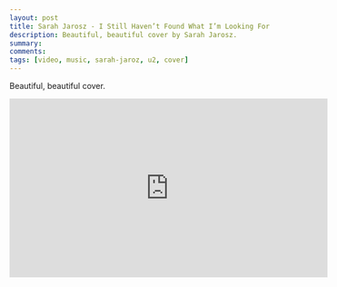 ```yaml
---
layout: post
title: Sarah Jarosz - I Still Haven’t Found What I’m Looking For
description: Beautiful, beautiful cover by Sarah Jarosz.
summary: 
comments: 
tags: [video, music, sarah-jaroz, u2, cover]
---
```


Beautiful, beautiful cover.

<div class="youtube-embed-container">
	<iframe width="560" height="315" src="https://www.youtube.com/embed/OAcu5g8AMEs" title="YouTube video player" frameborder="0" allow="accelerometer; autoplay; clipboard-write; encrypted-media; gyroscope; picture-in-picture" allowfullscreen></iframe>
</div>